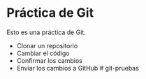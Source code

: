 # Práctica de Git

Esto es una práctica de Git.

- Clonar un repositorio
- Cambiar el código
- Confirmar los cambios
- Enviar los cambios a GitHub
#   g i t - p r u e b a s  
 